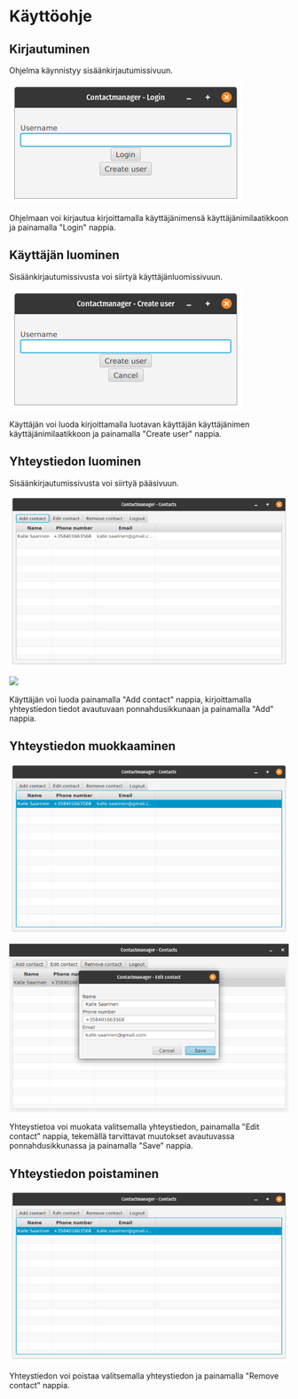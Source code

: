 # Käyttöohje

## Kirjautuminen

Ohjelma käynnistyy sisäänkirjautumissivuun.

![](https://raw.githubusercontent.com/JoonasC/ot-harjoitustyo/master/dokumentaatio/kuvat/Sis%C3%A4%C3%A4nkirjautumisruutu.png)

Ohjelmaan voi kirjautua kirjoittamalla käyttäjänimensä käyttäjänimilaatikkoon ja painamalla "Login" nappia.



## Käyttäjän luominen

Sisäänkirjautumissivusta voi siirtyä käyttäjänluomissivuun.

![](https://raw.githubusercontent.com/JoonasC/ot-harjoitustyo/master/dokumentaatio/kuvat/K%C3%A4ytt%C3%A4j%C3%A4nluomisruutu.png)

Käyttäjän voi luoda kirjoittamalla luotavan käyttäjän käyttäjänimen käyttäjänimilaatikkoon ja painamalla "Create user" nappia.



## Yhteystiedon luominen

Sisäänkirjautumissivusta voi siirtyä pääsivuun.

![](https://raw.githubusercontent.com/JoonasC/ot-harjoitustyo/master/dokumentaatio/kuvat/P%C3%A4%C3%A4ruutu.png)

![](https://raw.githubusercontent.com/JoonasC/ot-harjoitustyo/master/dokumentaatio/kuvat/Yhteystiedon-lis%C3%A4ys.png)

Käyttäjän voi luoda painamalla "Add contact" nappia, kirjoittamalla yhteystiedon tiedot avautuvaan ponnahdusikkunaan ja painamalla "Add" nappia.



## Yhteystiedon muokkaaminen

![](https://raw.githubusercontent.com/JoonasC/ot-harjoitustyo/master/dokumentaatio/kuvat/P%C3%A4%C3%A4ruutu-kontakti-valittu.png)

![](https://raw.githubusercontent.com/JoonasC/ot-harjoitustyo/master/dokumentaatio/kuvat/Yhteystiedon-muokkaaminen.png)

Yhteystietoa voi muokata valitsemalla yhteystiedon, painamalla "Edit contact" nappia, tekemällä tarvittavat muutokset avautuvassa ponnahdusikkunassa ja painamalla "Save" nappia.



## Yhteystiedon poistaminen

![](https://raw.githubusercontent.com/JoonasC/ot-harjoitustyo/master/dokumentaatio/kuvat/P%C3%A4%C3%A4ruutu-kontakti-valittu.png)

Yhteystiedon voi poistaa valitsemalla yhteystiedon ja painamalla "Remove contact" nappia.